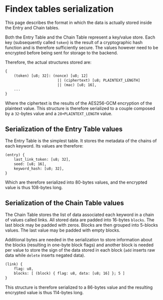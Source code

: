 # Findex tables serialization

This page describes the format in which the data is actually stored inside the
Entry and Chain tables.

Both the Entry Table and the Chain Table represent a key/value store. Each key
(subsequently called `token`) is the result of a cryptographic hash function
and is therefore sufficiently secure. The values however need to be encrypted
before being sent for storage to the backend.

Therefore, the actual structures stored are:

```txt
{
    (token) [u8; 32]: (nonce) [u8; 12]
                        || (ciphertext) [u8; PLAINTEXT_LENGTH]
                        || (mac) [u8; 16],
    ...
}
```

Where the ciphertext is the results of the AES256-GCM encryption of the
plaintext value. This structure is therefore serialized to a couple composed by
a `32`-bytes value and a `28+PLAINTEXT_LENGTH` value.


## Serialization of the Entry Table values

The Entry Table is the simplest table. It stores the metadata of the chains of
each keyword. Its values are therefore:

```txt
(entry) {
    last_link_token: [u8; 32],
    seed: [u8; 16],
    keyword_hash: [u8; 32],
}
```

Which are therefore serialized into 80-bytes values, and the encrypted value is
thus 108-bytes long.

## Serialization of the Chain Table values

The Chain Table stores the list of data associated each keyword in a chain of
values called links. All stored data are padded into 16-bytes `blocks`. The
last block may be padded with zeros. Blocks are then grouped into 5-blocks
values. The last value may be padded with empty blocks.

Additional bytes are needed in the serialization to store information about the
blocks (resulting in one-byte block flags) and another block is needed per
value to store the sign of the data stored in each block (`add` inserts raw
data while `delete` inserts negated data).

```txt
(link) {
    flag: u8,
    blocks: [ (block) { flag: u8, data: [u8; 16] }; 5 ]
}
```

This structure is therefore serialized to a 86-bytes value and the resulting
encrypted value is thus 114-bytes long.
